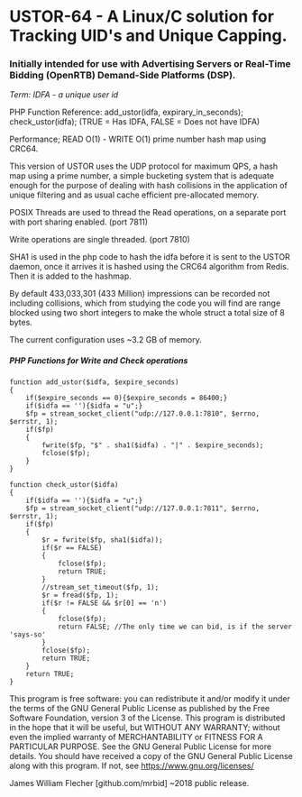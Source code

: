 # USTOR-64 - A Linux/C solution for Tracking UID's and Unique Capping.

### Initially intended for use with Advertising Servers or Real-Time Bidding (OpenRTB) Demand-Side Platforms (DSP).

*Term: IDFA - a unique user id*

PHP Function Reference:
add_ustor(idfa, expirary_in_seconds);
check_ustor(idfa); (TRUE = Has IDFA, FALSE = Does not have IDFA)

Performance; READ O(1) - WRITE O(1) prime number hash map using CRC64.

This version of USTOR uses the UDP protocol for maximum QPS, a hash map
using a prime number, a simple bucketing system that is adequate enough
for the purpose of dealing with hash collisions in the application of
unique filtering and as usual cache efficient pre-allocated memory.

POSIX Threads are used to thread the Read operations, on a separate
port with port sharing enabled. (port 7811)

Write operations are single threaded. (port 7810)

SHA1 is used in the php code to hash the idfa before it is sent to
the USTOR daemon, once it arrives it is hashed using the CRC64
algorithm from Redis. Then it is added to the hashmap.

By default 433,033,301 (433 Million) impressions can be recorded
not including collisions, which from studying the code you will find
are range blocked using two short integers to make the whole struct
a total size of 8 bytes.

The current configuration uses ~3.2 GB of memory.


##### PHP Functions for Write and Check operations

```
function add_ustor($idfa, $expire_seconds)
{
    if($expire_seconds == 0){$expire_seconds = 86400;}
    if($idfa == ''){$idfa = "u";}
    $fp = stream_socket_client("udp://127.0.0.1:7810", $errno, $errstr, 1);
    if($fp)
    {
        fwrite($fp, "$" . sha1($idfa) . "|" . $expire_seconds);
        fclose($fp);
    }
}
```

```
function check_ustor($idfa)
{
    if($idfa == ''){$idfa = "u";}
    $fp = stream_socket_client("udp://127.0.0.1:7811", $errno, $errstr, 1);
    if($fp)
    {
        $r = fwrite($fp, sha1($idfa));
        if($r == FALSE)
        {
            fclose($fp);
            return TRUE;
        }
        //stream_set_timeout($fp, 1);
        $r = fread($fp, 1);
        if($r != FALSE && $r[0] == 'n')
        {
            fclose($fp);
            return FALSE; //The only time we can bid, is if the server 'says-so'
        }
        fclose($fp);
        return TRUE;
    }
    return TRUE;
}
```

>>>>>>>>>>>>>>>>>>>>>>>>>>>>>>>>>>>>>>>>>>>>>>>>>>>>>>>>>>>>>>>>>>>>>>>
This program is free software: you can redistribute it and/or modify
it under the terms of the GNU General Public License as published by
the Free Software Foundation, version 3 of the License.
This program is distributed in the hope that it will be useful,
but WITHOUT ANY WARRANTY; without even the implied warranty of
MERCHANTABILITY or FITNESS FOR A PARTICULAR PURPOSE.  See the
GNU General Public License for more details.
You should have received a copy of the GNU General Public License
along with this program.  If not, see <https://www.gnu.org/licenses/>
>>>>>>>>>>>>>>>>>>>>>>>>>>>>>>>>>>>>>>>>>>>>>>>>>>>>>>>>>>>>>>>>>>>>>>>

James William Flecher [github.com/mrbid] ~2018
public release.
